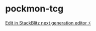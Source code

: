 # pockmon-tcg

[Edit in StackBlitz next generation editor ⚡️](https://stackblitz.com/~/github.com/Zsmboom/pockmon-tcg)